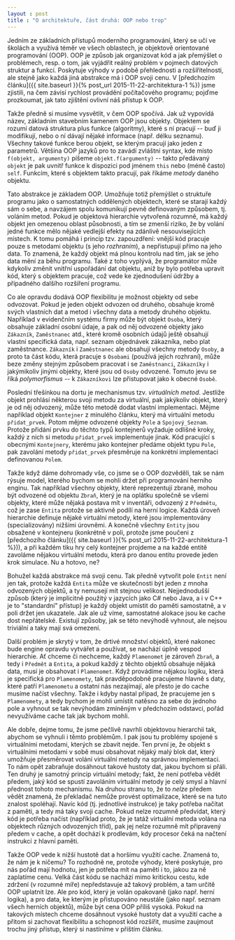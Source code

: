 ```yaml
---
layout : post
title : "O architektuře, část druhá: OOP nebo trop"
---
```


Jedním ze základních přístupů moderního programování, který se učí ve školách a využívá téměr ve všech oblastech, je objektově orientované programování (OOP). OOP je způsob jak organizovat kód a jak přemýšlet o problémech, resp. o tom, jak vyjádřit reálný problém v pojmech datových struktur a funkcí. Poskytuje výhody v podobě přehlednosti a rozšířitelnosti, ale stejně jako každá jiná abstrakce má i OOP svoji cenu. V [předchozím článku]({{ site.baseurl }}{% post_url 2015-11-22-architektura-1 %}) jsme zjistili, na čem závisí rychlost provádění počítačového programu; pojďme prozkoumat, jak tato zjištění ovlivní náš přístup k OOP.

<!--more-->

Takže předně si musíme vysvětlit, v čem OOP spočívá. Jak už vypovídá název, základním stavebním kamenem OOP jsou objekty. Objektem se rozumí datová struktura plus funkce (algoritmy), které s ní pracují -- buď ji modifikují, nebo o ní dávají nějaké informace (např. délku seznamu). Všechny takové funkce berou objekt, se kterým pracují jako jeden z parametrů. Většina OOP jazyků pro to zavádí zvláštní syntax, kde místo ```f(objekt, argumenty)``` píšeme ```objekt.f(argumenty)``` -- takto předávaný ```objekt``` je pak uvnitř funkce k dispozici pod jménem ```this``` nebo (méně často) ```self```. Funkcím, které s objektem takto pracují, pak říkáme _metody_ daného objektu.

Tato abstrakce je základem OOP. Umožňuje totiž přemýšlet o struktuře programu jako o samostatných oddělených objektech, které se starají každý sám o sebe, a navzájem spolu komunikují pevně definovaným způsobem, tj. voláním metod. Pokud je objektová hierarchie vytvořená rozumně, má každý objekt jen omezenou oblast působnosti, a tím se zmenší riziko, že by volání jedné funkce mělo nějaké vedlejší efekty na zdánlivě nesouvisejících místech. K tomu pomáhá i princip tzv. zapouzdření: vnější kód pracuje pouze s metodami objektu (s jeho _rozhraním_), a nepřistupují přímo na jeho data. To znamená, že každý objekt má plnou kontrolu nad tím, jak se jeho data mění za běhu programu. Také z toho vyplývá, že programátor může kdykoliv změnit vnitřní uspořádání dat objektu, aniž by bylo potřeba upravit kód, který s objektem pracuje, což vede ke zjednodušení údržby a případného dalšího rozšíření programu.

Co ale opravdu dodává OOP flexibilitu je možnost objekty od sebe odvozovat. Pokud je jeden objekt odvozen od druhého, obsahuje kromě svých vlastních dat a metod i všechny data a metody druhého objektu. Například v evidenčním systému firmy může být objekt ```Osoba```, který obsahuje základní osobní údaje, a pak od něj odvozené objekty jako ```Zákazník```, ```Zaměstnanec``` atd., které kromě osobních údajů ještě obsahují vlastní specifická data, např. seznam objednávek zákazníka, nebo plat zaměstnance. ```Zákazník``` i ```Zaměstnanec``` ale obsahují všechny metody ```Osoby```, a proto ta část kódu, která pracuje s ```Osobami``` (používá jejich rozhraní), může beze změny stejným způsobem pracovat i se ```Zaměstnanci```, ```Zákazníky``` i jakýmikoliv jinými objekty, které jsou od ```Osoby``` odvozené. Tomuto jevu se říká _polymorfismus_ -- k ```Zákazníkovi``` lze přistupovat jako k obecné ```Osobě```.

Poslední třešínkou na dortu je mechanismus tzv. _virtuálních metod_. Jestliže objekt prohlásí některou svoji metodu za virtuální, pak jakýkoliv objekt, který je od něj odvozený, může této metodě dodat vlastní implementaci. Mějme například objekt ```Kontejner``` z minulého článku, který má virtuální metodu ```přidat_prvek```. Potom mějme odvozené objekty ```Pole``` a ```Spojový_Seznam```. Protože přidání prvku do těchto typů kontejnerů vyžaduje odlišné kroky, každý z nich si metodu ```přidat_prvek``` implementuje jinak. Kód pracující s obecnými ```Kontejnery```, kterému jako kontejner předáme objekt typu ```Pole```, pak zavolání metody ```přidat_prvek``` přesměruje na konkrétní implementaci definovanou ```Polem```.

Takže když dáme dohromady vše, co jsme se o OOP dozvěděli, tak se nám rýsuje model, kterého bychom se mohli držet při programování herního enginu. Tak například všechny objekty, které reprezentují zbraně, mohou být odvozené od objektu ```Zbraň```, který je na oplátku společně se všemi objekty, které může nějaká postava mít v inventáři, odvozený z ```Předmětu```, což je zase ```Entita``` protože se aktivně podílí na herní logice. Každá úroveň hierarchie definuje nějaké virtuální metody, které jsou implementovány (specializovány) nižšími úrovněmi. A konečně všechny ```Entity``` jsou obsažené v kontejneru (konkrétně v poli, protože jsme poučeni z [předchozího článku]({{ site.baseurl }}{% post_url 2015-11-22-architektura-1 %})), a při každém tiku hry celý kontejner projdeme a na každé entitě zavoláme nějakou virtuální metodu, která pro danou entitu provede jeden krok simulace. Nu a hotovo, ne?

Bohužel každá abstrakce má svoji cenu. Tak předně vytvořit pole ```Entit``` není jen tak, protože každá ```Entita``` může ve skutečnosti být jeden z mnoha odvozených objektů, a ty nemusejí mít stejnou velikost. Nejjednodušší způsob (který je implicitně použitý v jazycích jako C# nebo Java, a i v C++ je to "standardní" přístup) je každý objekt umístit do paměti samostatně, a v poli držet jen ukazatele. Jak ale už víme, samostatné alokace jsou ke cache dost nepřátelské. Existují způsoby, jak se této nevýhodě vyhnout, ale nejsou triviální a taky mají svá omezení.

Další problém je skrytý v tom, že drtivé množství objektů, které nakonec bude engine opravdu vytvářet a používat, se nachází úplně vespod hierarchie. Ať chceme či nechceme, každý ```Plamenomet``` je zároveň ```Zbraň```, a tedy i ```Předmět``` a ```Entita```, a pokud každý z těchto objektů obsahuje nějaká data, musí je obsahovat i ```Plamenomet```. Když provádíme nějakou logiku, která je specifická pro ```Plamenomety```, tak pravděpodobně pracujeme hlavně s daty, které patří ```Plamenometu``` a ostatní nás nezajímají, ale přesto je do cache musíme načíst všechny. Takže i kdyby nastal případ, že pracujeme jen s ```Plamenomety```, a tedy bychom je mohli umístit natěsno za sebe do jednoho pole a vyhnout se tak nevýhodám zmíněným v předchozím odstavci, pořád nevyužíváme cache tak jak bychom mohli.

Ale dobře, dejme tomu, že jsme pečlivě navrhli objektovou hierarchii tak, abychom se vyhnuli i těmto problémům. I pak jsou tu problémy spojené s virtuálními metodami, kterých se zbavit nejde. Ten první je, že objekt s virtuálními metodami v sobě musí obsahovat nějaký malý blok dat, který umožňuje přesměrovat volání virtuální metody na správnou implementaci. To nám opět zabraňuje dosáhnout takové hustoty dat, jakou bychom si přáli. Ten druhý je samotný princip virtuální metody; fakt, že není potřeba vědět předem, jaký kód se spustí zavoláním virtuální metody je celý smysl a hlavní přednost tohoto mechanismu. Na druhou stranu to, že to _nelze_ předem vědět znamená, že překladač nemůže provést optimalizace, které se na tuto znalost spoléhají. Navíc kód (tj. jednotlivé instrukce) je taky potřeba načítat z paměti, a tedy má taky svoji cache. Pokud nelze rozumně předvídat, který kód je potřeba načíst (například proto, že je tatáž virtuální metoda volána na objektech různých odvozených tříd), pak jej nelze rozumně mít připravený předem v cache, a opět dochází k prodlevám, kdy procesor čeká na načtení instrukcí z hlavní paměti.

Takže OOP vede k nižší hustotě dat a horšímu využití cache. Znamená to, že nám je k ničemu? To rozhodně ne, protože výhody, které poskytuje, pro nás pořád mají hodnotu, jen je potřeba mít na paměti i to, jakou za ně zaplatíme cenu. Velká část kódu se nachází mimo kritickou cestu, kde zdržení (v rozumné míře) nepředstavuje až takový problém, a tam určitě OOP uplatnit lze. Ale pro kód, který je volán opakovaně (jako např. herní logika), a pro data, ke kterým je přistupováno neustále (jako např. seznam všech herních objektů), může být cena OOP příliš vysoká. Pokud na takových místech chceme dosáhnout vysoké hustoty dat a využití cache a přitom si zachovat flexibilitu a schopnost kód rozšířit, musíme zaujmout trochu jiný přístup, který si nastíníme v příštím článku.